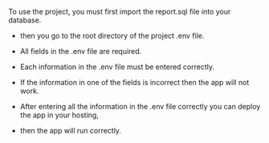 To use the project, you must first import the report.sql file into your database.

- then you go to the root directory of the project .env file.

- All fields in the .env file are required.

- Each information in the .env file must be entered correctly.

- If the information in one of the fields is incorrect then the app will not work.

- After entering all the information in the .env file correctly you can deploy the app in your hosting,

- then the app will run correctly.